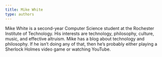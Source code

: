 ```yaml
---
title: Mike White
type: authors
---
```

Mike White is a second-year Computer Science student at the Rochester Institute of Technology. His interests are technology, philosophy, culture, music, and effective altruism. Mike has a blog about technology and philosophy. If he isn’t doing any of that, then he’s probably either playing a Sherlock Holmes video game or watching YouTube.
